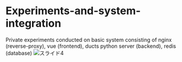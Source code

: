 # Experiments-and-system-integration
Private experiments conducted on basic system consisting of nginx (reverse-proxy), vue (frontend), ducts python server (backend), redis (database)
![スライド4](https://user-images.githubusercontent.com/106264576/170354559-7baf7770-89ce-419a-8a22-9348e015fa0e.PNG)
